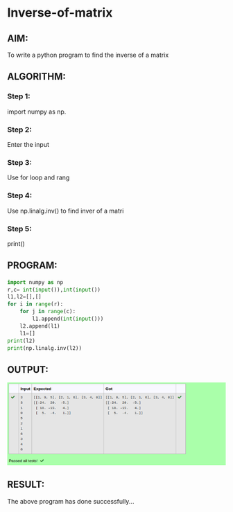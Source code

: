 # Inverse-of-matrix

## AIM:
To write a python program to find the inverse of a matrix

## ALGORITHM:
### Step 1:
import numpy as np.
### Step 2:
Enter the input
### Step 3:
Use for loop and rang
### Step 4:
Use np.linalg.inv() to find inver of a matri
### Step 5:
print()


## PROGRAM:
```python
import numpy as np
r,c= int(input()),int(input())
l1,l2=[],[]
for i in range(r):
    for j in range(c):
        l1.append(int(input()))
    l2.append(l1)
    l1=[]
print(l2)
print(np.linalg.inv(l2))
```

## OUTPUT:
![output](ing.png)

## RESULT:
The above program has done successfully...
